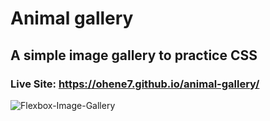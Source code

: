 # Animal gallery
## A simple image gallery to practice CSS
### Live Site: https://ohene7.github.io/animal-gallery/

![Flexbox-Image-Gallery](https://user-images.githubusercontent.com/73366421/104145813-7f3f8080-5396-11eb-97d8-f451cd2f1da1.png)
